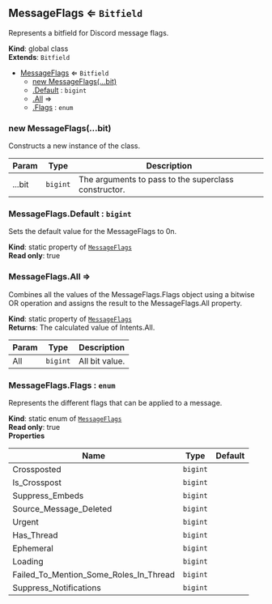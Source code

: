 <a name="MessageFlags"></a>

## MessageFlags ⇐ <code>Bitfield</code>
Represents a bitfield for Discord message flags.

**Kind**: global class  
**Extends**: <code>Bitfield</code>  

* [MessageFlags](#MessageFlags) ⇐ <code>Bitfield</code>
    * [new MessageFlags(...bit)](#new_MessageFlags_new)
    * [.Default](#MessageFlags.Default) : <code>bigint</code>
    * [.All](#MessageFlags.All) ⇒
    * [.Flags](#MessageFlags.Flags) : <code>enum</code>

<a name="new_MessageFlags_new"></a>

### new MessageFlags(...bit)
Constructs a new instance of the class.


| Param | Type | Description |
| --- | --- | --- |
| ...bit | <code>bigint</code> | The arguments to pass to the superclass constructor. |

<a name="MessageFlags.Default"></a>

### MessageFlags.Default : <code>bigint</code>
Sets the default value for the MessageFlags to 0n.

**Kind**: static property of [<code>MessageFlags</code>](#MessageFlags)  
**Read only**: true  
<a name="MessageFlags.All"></a>

### MessageFlags.All ⇒
Combines all the values of the MessageFlags.Flags object using a bitwise OR operationand assigns the result to the MessageFlags.All property.

**Kind**: static property of [<code>MessageFlags</code>](#MessageFlags)  
**Returns**: The calculated value of Intents.All.  

| Param | Type | Description |
| --- | --- | --- |
| All | <code>bigint</code> | All bit value. |

<a name="MessageFlags.Flags"></a>

### MessageFlags.Flags : <code>enum</code>
Represents the different flags that can be applied to a message.

**Kind**: static enum of [<code>MessageFlags</code>](#MessageFlags)  
**Read only**: true  
**Properties**

| Name | Type | Default |
| --- | --- | --- |
| Crossposted | <code>bigint</code> | <code></code> | 
| Is_Crosspost | <code>bigint</code> | <code></code> | 
| Suppress_Embeds | <code>bigint</code> | <code></code> | 
| Source_Message_Deleted | <code>bigint</code> | <code></code> | 
| Urgent | <code>bigint</code> | <code></code> | 
| Has_Thread | <code>bigint</code> | <code></code> | 
| Ephemeral | <code>bigint</code> | <code></code> | 
| Loading | <code>bigint</code> | <code></code> | 
| Failed_To_Mention_Some_Roles_In_Thread | <code>bigint</code> | <code></code> | 
| Suppress_Notifications | <code>bigint</code> | <code></code> | 

